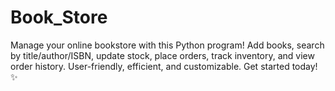 # Book_Store
Manage your online bookstore with this Python program!  Add books, search by title/author/ISBN, update stock, place orders, track inventory, and view order history. User-friendly, efficient, and customizable. Get started today! ✨
